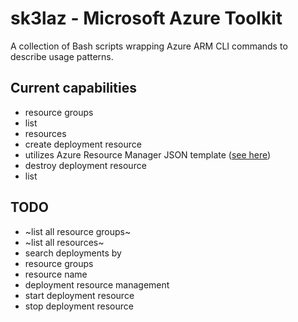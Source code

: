 # sk3laz - Microsoft Azure Toolkit
A collection of Bash scripts wrapping Azure ARM CLI commands to describe usage patterns. 


## Current capabilities
- resource groups
 - list
- resources
 - create deployment resource
  - utilizes Azure Resource Manager JSON template ([see here](https://learn.microsoft.com/en-us/azure/azure-resource-manager/templates/template-specs?tabs=azure-powershell))
 - destroy deployment resource
 - list

## TODO
- ~list all resource groups~
- ~list all resources~
- search deployments by
 - resource groups
 - resource name
- deployment resource management
 - start deployment resource
 - stop deployment resource
